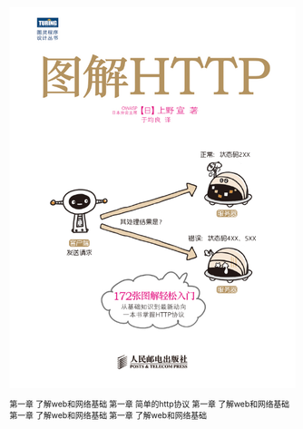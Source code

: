 ![tujie](../../.vuepress/public/tujie.jpg)


第一章 了解web和网络基础
第一章 简单的http协议
第一章 了解web和网络基础
第一章 了解web和网络基础
第一章 了解web和网络基础
